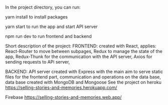 
In the project directory, you can run:

yarn install
to install packages

yarn start
to run the app and start API server

npm run dev 
to run frontend and backend


Short description of the project:
FRONTEND:
created with React,
applies:
React-Router to move between subpages,
Redux to manage the state of the app,
Redux-Thunk for the communication with the API server,
Axios for sending requests to APi server,

BACKEND:
API server created with Express with the main aim to serve static files for the frontend part, communication and operations on the data base,
data base created with MongoDB and Mongoose
See the project on heroku
 https://selling-stories-and-memories.herokuapp.com/
 
 Firebase https://selling-stories-and-memories.web.app/
